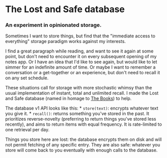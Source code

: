 # The Lost and Safe database

### An experiment in opinionated storage.

Sometimes I want to store things, but find that the "immediate access to everything" storage
paradigm works against my interests. 

I find a great paragraph while reading, and want to see it again at some point, but don't
need to encounter it on every subsequent opening of my notes app. Or I have an idea that I'd like to see again, but 
would like to let simmer for an indefinite amount of time. Or maybe I want to remember a conversation or a get-together or an experience, 
but don't need to recall it on any set schedule.

These situations call for storage with more stochastic whimsy than the usual implementation of instant, total and unlimited recall.
I made the Lost and Safe database (named in homage to [The Books](https://en.wikipedia.org/wiki/Lost_and_Safe)) to help.

The database v1 API looks like this:
	* `store(text)`: encrypts whatever text you give it.
	* `recall()`: returns something you've stored in the past. It prioritizes reverse-novelty (preferring to return things you've stored less recently),
and aims to return items with equal frequency. It is rate-limited to one retrieval per day.

Things you store here are lost: the database encrypts them on disk and will not permit fetching of any specific entry. They are also safe: whatever you store 
will come back to you eventually with enough calls to the database.

